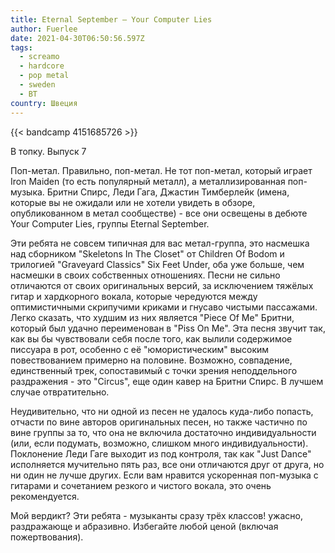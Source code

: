 ```yaml
---
title: Eternal September — Your Computer Lies
author: Fuerlee
date: 2021-04-30T06:50:56.597Z
tags:
  - screamo
  - hardcore
  - pop metal
  - sweden
  - ВТ
country: Швеция
---
```

{{< bandcamp 4151685726 >}}

В топку. Выпуск 7

Поп-метал. Правильно, поп-метал. Не тот поп-метал, который играет Iron Maiden (то есть популярный металл), а металлизированная поп-музыка. Бритни Спирс, Леди Гага, Джастин Тимберлейк (имена, которые вы не ожидали или не хотели увидеть в обзоре, опубликованном в метал сообществе) - все они освещены в дебюте Your Computer Lies, группы Eternal September.

Эти ребята не совсем типичная для вас метал-группа, это насмешка над сборником "Skeletons In The Closet" от Children Of Bodom и трилогией "Graveyard Classics" Six Feet Under, оба уже больше, чем насмешки в своих собственных отношениях. Песни не сильно отличаются от своих оригинальных версий, за исключением тяжёлых гитар и хардкорного вокала, которые чередуются между оптимистичными скрипучими криками и гнусаво чистыми пассажами. Легко сказать, что худшим из них является "Piece Of Me" Бритни, который был удачно переименован в "Piss On Me". Эта песня звучит так, как вы бы чувствовали себя после того, как вылили содержимое писсуара в рот, особенно с её "юмористическим" высоким повествованием примерно на половине. Возможно, совпадение, единственный трек, сопоставимый с точки зрения неподдельного раздражения - это "Circus", еще один кавер на Бритни Спирс. В лучшем случае отвратительно.

Неудивительно, что ни одной из песен не удалось куда-либо попасть, отчасти по вине авторов оригинальных песен, но также частично по вине группы за то, что она не включила достаточно индивидуальности (или, если подумать, возможно, слишком много индивидуальности). Поклонение Леди Гаге выходит из под контроля, так как "Just Dance" исполняется мучительно пять раз, все они отличаются друг от друга, но ни один не лучше других. Если вам нравится ускоренная поп-музыка с гитарами и сочетанием резкого и чистого вокала, это очень рекомендуется.

Мой вердикт? Эти ребята - музыканты сразу трёх классов! ужасно, раздражающе и абразивно. Избегайте любой ценой (включая пожертвования).
